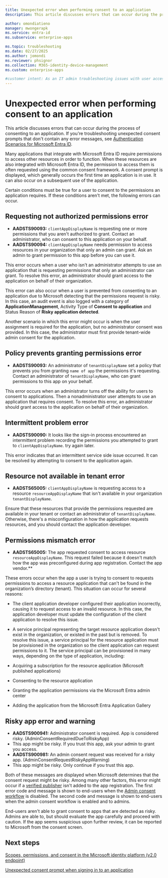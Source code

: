 ```yaml
---
title: Unexpected error when performing consent to an application
description: This article discusses errors that can occur during the process of consenting to an application and what you can do about them.

author: omondiatieno
manager: mwongerapk
ms.service: entra-id
ms.subservice: enterprise-apps

ms.topic: troubleshooting
ms.date: 02/27/2025
ms.author: jomondi
ms.reviewer: phsignor
ms.collection: M365-identity-device-management
ms.custom: enterprise-apps

#customer intent: As an IT admin troubleshooting issues with user access to Microsoft applications, I want to understand and troubleshoot errors that occur during the process of consenting to an application, so that I can successfully grant the necessary permissions and access the application.
---
```


# Unexpected error when performing consent to an application

This article discusses errors that can occur during the process of consenting to an application. If you're troubleshooting unexpected consent prompts that don't contain any error messages, see [Authentication Scenarios for Microsoft Entra ID](~/identity-platform/authentication-vs-authorization.md).

Many applications that integrate with Microsoft Entra ID require permissions to access other resources in order to function. When these resources are also integrated with Microsoft Entra ID, the permission to access them is often requested using the common consent framework. A consent prompt is displayed, which generally occurs the first time an application is in use. It can also occur on a subsequent use of the application.

Certain conditions must be true for a user to consent to the permissions an application requires. If these conditions aren't met, the following errors can occur.

## Requesting not authorized permissions error

- **AADSTS90093:** `clientAppDisplayName` is requesting one or more permissions that you aren't authorized to grant. Contact an administrator, who can consent to this application on your behalf.
- **AADSTS90094:** `clientAppDisplayName` needs permission to access resources in your organization that only an admin can grant. Ask an admin to grant permission to this app before you can use it.

This error occurs when a user who isn't an administrator attempts to use an application that is requesting permissions that only an administrator can grant. To resolve this error, an administrator should grant access to the application on behalf of their organization.

This error can also occur when a user is prevented from consenting to an application due to Microsoft detecting that the permissions request is risky. In this case, an audit event is also logged with a category of **ApplicationManagement**, Activity Type of **Consent to application** and Status Reason of **Risky application detected**.

Another scenario in which this error might occur is when the user assignment is required for the application, but no administrator consent was provided. In this case, the administrator must first provide tenant-wide admin consent for the application.

## Policy prevents granting permissions error

- **AADSTS90093:** An administrator of `tenantDisplayName` set a policy that prevents you from granting `name of app` the permissions it's requesting. Contact an administrator of `tenantDisplayName`, who can grant permissions to this app on your behalf.

This error occurs when an administrator turns off the ability for users to consent to applications. Then a nonadministrator user attempts to use an application that requires consent. To resolve this error, an administrator should grant access to the application on behalf of their organization.

## Intermittent problem error

- **AADSTS90090:** It looks like the sign-in process encountered an intermittent problem recording the permissions you attempted to grant to `clientAppDisplayName`. try again later.

This error indicates that an intermittent service side issue occurred. It can be resolved by attempting to consent to the application again.



## Resource not available in tenant error

- **AADSTS65005:** `clientAppDisplayName` is requesting access to a resource `resourceAppDisplayName` that isn't available in your organization `tenantDisplayName`.

Ensure that these resources that provide the permissions requested are available in your tenant or contact an administrator of `tenantDisplayName`. Otherwise, there's a misconfiguration in how the application requests resources, and you should contact the application developer.

## Permissions mismatch error

- **AADSTS65005:** The app requested consent to access resource `resourceAppDisplayName`. This request failed because it doesn't match how the app was preconfigured during app registration. Contact the app vendor.**

These errors occur when the app a user is trying to consent to requests permissions to access a resource application that can't be found in the organization’s directory (tenant). This situation can occur for several reasons:

- The client application developer configured their application incorrectly, causing it to request access to an invalid resource. In this case, the application developer must update the configuration of the client application to resolve this issue.

- A service principal representing the target resource application doesn't exist in the organization, or existed in the past but is removed. To resolve this issue, a service principal for the resource application must be provisioned in the organization so the client application can request permissions to it. The service principal can be provisioned in many ways, depending on the type of application, including:

- Acquiring a subscription for the resource application (Microsoft published applications)

- Consenting to the resource application

- Granting the application permissions via the Microsoft Entra admin center

- Adding the application from the Microsoft Entra Application Gallery

## Risky app error and warning

- **AADSTS900941:** Administrator consent is required. App is considered risky. (AdminConsentRequiredDueToRiskyApp)
- This app might be risky. If you trust this app, ask your admin to grant you access.
- **AADSTS900981:** An admin consent request was received for a risky app. (AdminConsentRequestRiskyAppWarning)
- This app might be risky. Only continue if you trust this app.

Both of these messages are displayed when Microsoft determines that the consent request might be risky. Among many other factors, this error might occur if a [verified publisher](~/identity-platform/publisher-verification-overview.md) isn't added to the app registration. The first error code and message is shown to end-users when the [Admin consent workflow](configure-admin-consent-workflow.md) is disabled. The second code and message is shown to end-users when the admin consent workflow is enabled and to admins.

End-users aren't able to grant consent to apps that are detected as risky. Admins are able to, but should evaluate the app carefully and proceed with caution. If the app seems suspicious upon further review, it can be reported to Microsoft from the consent screen.

## Next steps


[Scopes, permissions, and consent in the Microsoft identity platform (v2.0 endpoint)](~/identity-platform/permissions-consent-overview.md)

[Unexpected consent prompt when signing in to an application](application-sign-in-unexpected-user-consent-prompt.md)
